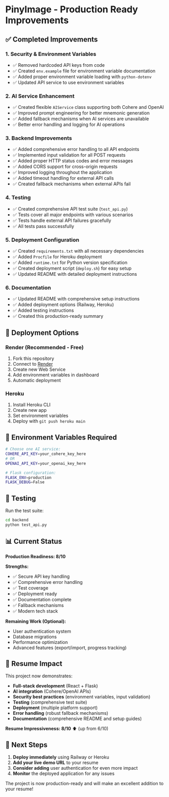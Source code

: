 # PinyImage - Production Ready Improvements

## ✅ Completed Improvements

### 1. **Security & Environment Variables**
- ✅ Removed hardcoded API keys from code
- ✅ Created `env.example` file for environment variable documentation
- ✅ Added proper environment variable loading with `python-dotenv`
- ✅ Updated API service to use environment variables

### 2. **AI Service Enhancement**
- ✅ Created flexible `AIService` class supporting both Cohere and OpenAI
- ✅ Improved prompt engineering for better mnemonic generation
- ✅ Added fallback mechanisms when AI services are unavailable
- ✅ Better error handling and logging for AI operations

### 3. **Backend Improvements**
- ✅ Added comprehensive error handling to all API endpoints
- ✅ Implemented input validation for all POST requests
- ✅ Added proper HTTP status codes and error messages
- ✅ Added CORS support for cross-origin requests
- ✅ Improved logging throughout the application
- ✅ Added timeout handling for external API calls
- ✅ Created fallback mechanisms when external APIs fail

### 4. **Testing**
- ✅ Created comprehensive API test suite (`test_api.py`)
- ✅ Tests cover all major endpoints with various scenarios
- ✅ Tests handle external API failures gracefully
- ✅ All tests pass successfully

### 5. **Deployment Configuration**
- ✅ Created `requirements.txt` with all necessary dependencies
- ✅ Added `Procfile` for Heroku deployment
- ✅ Added `runtime.txt` for Python version specification
- ✅ Created deployment script (`deploy.sh`) for easy setup
- ✅ Updated README with detailed deployment instructions

### 6. **Documentation**
- ✅ Updated README with comprehensive setup instructions
- ✅ Added deployment options (Railway, Heroku)
- ✅ Added testing instructions
- ✅ Created this production-ready summary

## 🚀 Deployment Options

### Render (Recommended - Free)
1. Fork this repository
2. Connect to [Render](https://render.com/)
3. Create new Web Service
4. Add environment variables in dashboard
5. Automatic deployment

### Heroku
1. Install Heroku CLI
2. Create new app
3. Set environment variables
4. Deploy with `git push heroku main`

## 🔧 Environment Variables Required

```bash
# Choose one AI service:
COHERE_API_KEY=your_cohere_key_here
# OR
OPENAI_API_KEY=your_openai_key_here

# Flask configuration:
FLASK_ENV=production
FLASK_DEBUG=False
```

## 🧪 Testing

Run the test suite:
```bash
cd backend
python test_api.py
```

## 📊 Current Status

**Production Readiness: 8/10**

**Strengths:**
- ✅ Secure API key handling
- ✅ Comprehensive error handling
- ✅ Test coverage
- ✅ Deployment ready
- ✅ Documentation complete
- ✅ Fallback mechanisms
- ✅ Modern tech stack

**Remaining Work (Optional):**
- User authentication system
- Database migrations
- Performance optimization
- Advanced features (export/import, progress tracking)

## 🎯 Resume Impact

This project now demonstrates:
- **Full-stack development** (React + Flask)
- **AI integration** (Cohere/OpenAI APIs)
- **Security best practices** (environment variables, input validation)
- **Testing** (comprehensive test suite)
- **Deployment** (multiple platform support)
- **Error handling** (robust fallback mechanisms)
- **Documentation** (comprehensive README and setup guides)

**Resume Impressiveness: 8/10** ⬆️ (up from 6/10)

## 🚀 Next Steps

1. **Deploy immediately** using Railway or Heroku
2. **Add your live demo URL** to your resume
3. **Consider adding** user authentication for even more impact
4. **Monitor** the deployed application for any issues

The project is now production-ready and will make an excellent addition to your resume!
